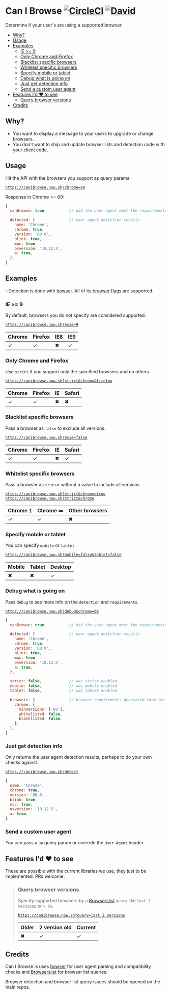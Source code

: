 Can I Browse
[![CircleCI](https://img.shields.io/circleci/project/github/levithomason/canibrowse.svg?style=flat-square)]()
[![David](https://img.shields.io/david/levithomason/canibrowse.svg?style=flat-square)]()
============

Determine if your user's are using a supported browser.

<!-- toc -->

- [Why?](#why)
- [Usage](#usage)
- [Examples](#examples)
  * [IE >= 9](#ie--9)
  * [Only Chrome and Firefox](#only-chrome-and-firefox)
  * [Blacklist specific browsers](#blacklist-specific-browsers)
  * [Whitelist specific browsers](#whitelist-specific-browsers)
  * [Specify mobile or tablet](#specify-mobile-or-tablet)
  * [Debug what is going on](#debug-what-is-going-on)
  * [Just get detection info](#just-get-detection-info)
  * [Send a custom user agent](#send-a-custom-user-agent)
- [Features I'd :heart: to see](#features-id-heart-to-see)
  * [Query browser versions](#query-browser-versions)
- [Credits](#credits)

<!-- tocstop -->

## Why?

- You want to display a message to your users to upgrade or change browsers.
- You don't want to ship and update browser lists and detection code with your client code.

## Usage

Hit the API with the browsers you support as query params:

[`https://canibrowse.now.sh?chrome=60`](https://canibrowse.now.sh?chrome=60)

Response in Chrome >= 60:

```js
{
  canBrowse: true           // did the user agent meet the requirements?

  detected: {               // user agent detection results
    name: 'Chrome',
    chrome: true,
    version: '60.0',
    blink: true,
    mac: true,
    osversion: '10.12.5',
    a: true,
  },
}
```

## Examples

💡Detection is done with [bowser][1].  All of its [browser flags][2] are supported.

### IE >= 9

By default, browsers you do not specify are considered supported.

[`https://canibrowse.now.sh?msie=9`](https://canibrowse.now.sh?msie=9)

|Chrome  |Firefox |IE8     |IE9     |
|--------|--------|--------|--------|
|✓       |✓       |✖       |✓       |


### Only Chrome and Firefox

Use `strict` if you support only the specified browsers and no others.

[`https://canibrowse.now.sh?strict&chrome&firefox`](https://canibrowse.now.sh?strict&chrome&firefox)

|Chrome  |Firefox |IE      |Safari  |
|--------|--------|--------|--------|
|✓       |✓       |✖       |✖       |

### Blacklist specific browsers

Pass a browser as `false` to exclude all versions.

[`https://canibrowse.now.sh?msie=false`](https://canibrowse.now.sh?msie=false)

|Chrome  |Firefox |IE      |Safari  |
|--------|--------|--------|--------|
|✓       |✓       |✖       |✓       |

### Whitelist specific browsers

Pass a browser as `true` or without a value to include all versions.

[`https://canibrowse.now.sh?strict&chrome=true`](https://canibrowse.now.sh?strict&chrome=true)  
[`https://canibrowse.now.sh?strict&chrome`](https://canibrowse.now.sh?strict&chrome)

|Chrome 1 |Chrome ∞   |Other browsers|
|----------|----------|--------------|
|✓         |✓         |✖             |

### Specify mobile or tablet

You can specify `mobile` or `tablet`.

[`https://canibrowse.now.sh?mobile=false&tablet=false`](https://canibrowse.now.sh?mobile=false&tablet=false)

|Mobile  |Tablet  |Desktop |
|--------|--------|--------|
|✖       |✖       |✓       |

### Debug what is going on

Pass `debug` to see more info on the `detection` and `requirements`.

[`https://canibrowse.now.sh?debug&chrome=60`](https://canibrowse.now.sh?debug&chrome=60)

```js
{
  canBrowse: true           // did the user agent meet the requirements?

  detected: {               // user agent detection results
    name: 'Chrome',
    chrome: true,
    version: '60.0',
    blink: true,
    mac: true,
    osversion: '10.12.5',
    a: true,
  },

  strict: false,            // was strict enabled
  mobile: false,            // was mobile enabled
  tablet: false,            // was tablet enabled

  browsers: {               // browser requirements generated form the request
    chrome: {
      minVersions: ['60'],
      whitelisted: false,
      blacklisted: false,
    },
  },
}
```

### Just get detection info

Only returns the user agent detection results, perhaps to do your own checks against.

[`https://canibrowse.now.sh/detect`](https://canibrowse.now.sh/detect)

```js
{
  name: 'Chrome',
  chrome: true,
  version: '60.0',
  blink: true,
  mac: true,
  osversion: '10.12.5',
  a: true,
}
```

### Send a custom user agent

You can pass a `ua` query param or override the `User-Agent` header.

## Features I'd :heart: to see

These are possible with the current libraries we use, they just to be implemented.  PRs welcome. 

>### Query browser versions
>
>Specify supported browsers by a [Browserslist][3] `query` like `last 2 versions` or `> 5%`.
>
>[`https://canibrowse.now.sh?query=last 2 versions`](https://canibrowse.now.sh?query=last%202%20versions)
>
>|Older   |2 version old |Current |
>|--------|--------------|--------|
>|✖      |✓            |✓       |
>

## Credits

Can I Browse is uses [bowser][1] for user agent parsing and compatibility checks and [Browserslist][3] for browser list queries.

Browser detection and browser list query issues should be opened on the main repos.

[1]: https://github.com/lancedikson/bowser
[2]: https://github.com/lancedikson/bowser#browser-flags
[3]: https://github.com/ai/browserslist
